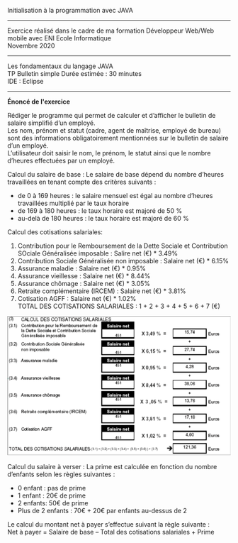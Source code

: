 Initialisation à la programmation avec JAVA 
*******************************************
Exercice réalisé dans le cadre de ma formation Développeur Web/Web mobile avec ENI Ecole Informatique  
Novembre 2020  
*******************************************
Les fondamentaux du langage JAVA   
TP Bulletin simple 
Durée estimée : 30 minutes  
IDE : Eclipse  
*******************************************
__Énoncé de l'exercice__

Rédiger le programme qui permet de calculer et d’afficher le bulletin de salaire simplifié
d’un employé.  
Les nom, prénom et statut (cadre, agent de maîtrise, employé de bureau) sont des
informations obligatoirement mentionnées sur le bulletin de salaire d’un employé.  
L’utilisateur doit saisir le nom, le prénom, le statut ainsi que le nombre d’heures effectuées
par un employé.  

Calcul du salaire de base :
Le salaire de base dépend du nombre d’heures travaillées en tenant compte des critères
suivants :
- de 0 à 169 heures : le salaire mensuel est égal au nombre d’heures travaillées
multiplié par le taux horaire
- de 169 à 180 heures : le taux horaire est majoré de 50 %
- au-delà de 180 heures : le taux horaire est majoré de 60 %

Calcul des cotisations salariales:
1. Contribution pour le Remboursement de la Dette Sociale et Contribution SOciale Généralisée imposable : Salire net (€) * 3.49%
2. Contribution Sociale Généralisée non imposable : Salaire net (€) * 6.15%  
3. Assurance maladie : Salaire net (€) * 0.95%  
4. Assurance vieillesse : Salaire net (€) * 8.44%  
5. Assurance chômage : Salaire net (€) * 3.05%  
6. Retraite complémentaire (IRCEM) : Salaire net (€) * 3.81%  
7. Cotisation AGFF : Salaire net (€) * 1.02%  
TOTAL DES COTISATIONS SALARIALES : 1 + 2 + 3 + 4 + 5 + 6 + 7 (€)

 ![salaire](salaire.png) 

Calcul du salaire à verser :
La prime est calculée en fonction du nombre d’enfants selon les règles suivantes :  
- 0 enfant : pas de prime  
- 1 enfant : 20€ de prime  
- 2 enfants: 50€ de prime  
- Plus de 2 enfants : 70€ + 20€ par enfants au-dessus de 2  

Le calcul du montant net à payer s’effectue suivant la règle suivante :  
Net à payer = Salaire de base – Total des cotisations salariales + Prime
